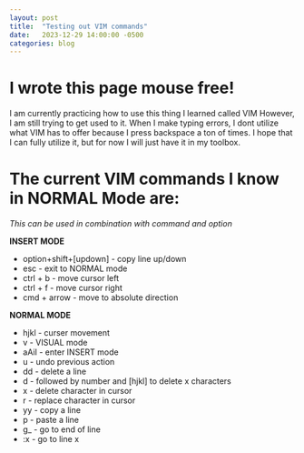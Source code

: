 ```yaml
---
layout: post
title:  "Testing out VIM commands"
date:   2023-12-29 14:00:00 -0500
categories: blog
---
```


# I wrote this page mouse free!

I am currently practicing how to use this thing I learned called VIM
However, I am still trying to get used to it. When I make typing errors,
I dont utilize what VIM has to offer because I press backspace a 
ton of times. I hope that I can fully utilize it, but for now
I will just have it in my toolbox.

# The current VIM commands I know in NORMAL Mode are:

*This can be used in combination with command and option*

**INSERT MODE**
- option+shift+[updown] - copy line up/down
- esc - exit to NORMAL mode
- ctrl + b - move cursor left
- ctrl + f - move cursor right
- cmd + arrow - move to absolute direction

**NORMAL MODE**
- hjkl - curser movement
- v - VISUAL mode
- aAiI - enter INSERT mode
- u - undo previous action
- dd - delete a line
- d - followed by number and [hjkl] to delete x characters
- x - delete character in cursor
- r - replace character in cursor
- yy - copy a line
- p - paste a line
- g_ - go to end of line
- :x - go to line x
